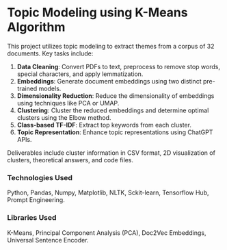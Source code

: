 # Topic Modeling using K-Means Algorithm

This project utilizes topic modeling to extract themes from a corpus of 32 documents. Key tasks include:

1. **Data Cleaning**: Convert PDFs to text, preprocess to remove stop words, special characters, and apply lemmatization.
2. **Embeddings**: Generate document embeddings using two distinct pre-trained models.
3. **Dimensionality Reduction**: Reduce the dimensionality of embeddings using techniques like PCA or UMAP.
4. **Clustering**: Cluster the reduced embeddings and determine optimal clusters using the Elbow method.
5. **Class-based TF-IDF**: Extract top keywords from each cluster.
6. **Topic Representation**: Enhance topic representations using ChatGPT APIs.

Deliverables include cluster information in CSV format, 2D visualization of clusters, theoretical answers, and code files.


### Technologies Used
Python, Pandas, Numpy, Matplotlib, NLTK, Sckit-learn, Tensorflow Hub, Prompt Engineering.

### Libraries Used
K-Means, Principal Component Analysis (PCA), Doc2Vec Embeddings, Universal Sentence Encoder.
